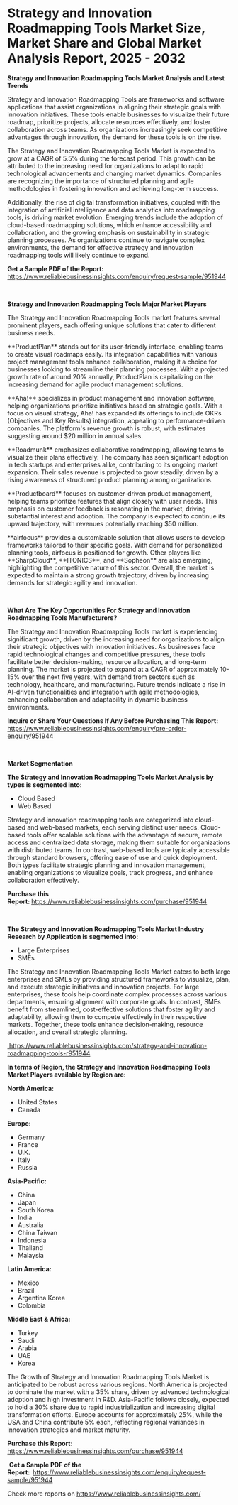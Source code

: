 <p><h1>Strategy and Innovation Roadmapping Tools Market Size, Market Share and Global Market Analysis Report, 2025 - 2032</h1></p><p><strong>Strategy and Innovation Roadmapping Tools Market Analysis and Latest Trends</strong></p>
<p><p>Strategy and Innovation Roadmapping Tools are frameworks and software applications that assist organizations in aligning their strategic goals with innovation initiatives. These tools enable businesses to visualize their future roadmap, prioritize projects, allocate resources effectively, and foster collaboration across teams. As organizations increasingly seek competitive advantages through innovation, the demand for these tools is on the rise.</p><p>The Strategy and Innovation Roadmapping Tools Market is expected to grow at a CAGR of 5.5% during the forecast period. This growth can be attributed to the increasing need for organizations to adapt to rapid technological advancements and changing market dynamics. Companies are recognizing the importance of structured planning and agile methodologies in fostering innovation and achieving long-term success. </p><p>Additionally, the rise of digital transformation initiatives, coupled with the integration of artificial intelligence and data analytics into roadmapping tools, is driving market evolution. Emerging trends include the adoption of cloud-based roadmapping solutions, which enhance accessibility and collaboration, and the growing emphasis on sustainability in strategic planning processes. As organizations continue to navigate complex environments, the demand for effective strategy and innovation roadmapping tools will likely continue to expand.</p></p>
<p><strong>Get a Sample PDF of the Report:&nbsp;</strong> <a href="https://www.reliablebusinessinsights.com/enquiry/request-sample/951944?utm_campaign=3051&utm_medium=2&utm_source=Github&utm_content=ia&utm_term=06032025&utm_id=strategy-and-innovation-roadmapping-tools">https://www.reliablebusinessinsights.com/enquiry/request-sample/951944</a></p>
<p>&nbsp;</p>
<p><strong>Strategy and Innovation Roadmapping Tools Major Market Players</strong></p>
<p><p>The Strategy and Innovation Roadmapping Tools market features several prominent players, each offering unique solutions that cater to different business needs. </p><p>**ProductPlan** stands out for its user-friendly interface, enabling teams to create visual roadmaps easily. Its integration capabilities with various project management tools enhance collaboration, making it a choice for businesses looking to streamline their planning processes. With a projected growth rate of around 20% annually, ProductPlan is capitalizing on the increasing demand for agile product management solutions.</p><p>**Aha!** specializes in product management and innovation software, helping organizations prioritize initiatives based on strategic goals. With a focus on visual strategy, Aha! has expanded its offerings to include OKRs (Objectives and Key Results) integration, appealing to performance-driven companies. The platform's revenue growth is robust, with estimates suggesting around $20 million in annual sales.</p><p>**Roadmunk** emphasizes collaborative roadmapping, allowing teams to visualize their plans effectively. The company has seen significant adoption in tech startups and enterprises alike, contributing to its ongoing market expansion. Their sales revenue is projected to grow steadily, driven by a rising awareness of structured product planning among organizations.</p><p>**Productboard** focuses on customer-driven product management, helping teams prioritize features that align closely with user needs. This emphasis on customer feedback is resonating in the market, driving substantial interest and adoption. The company is expected to continue its upward trajectory, with revenues potentially reaching $50 million.</p><p>**airfocus** provides a customizable solution that allows users to develop frameworks tailored to their specific goals. With demand for personalized planning tools, airfocus is positioned for growth. Other players like **SharpCloud**, **ITONICS**, and **Sopheon** are also emerging, highlighting the competitive nature of this sector. Overall, the market is expected to maintain a strong growth trajectory, driven by increasing demands for strategic agility and innovation.</p></p>
<p>&nbsp;</p>
<p><strong>What Are The Key Opportunities For Strategy and Innovation Roadmapping Tools Manufacturers?</strong></p>
<p><p>The Strategy and Innovation Roadmapping Tools market is experiencing significant growth, driven by the increasing need for organizations to align their strategic objectives with innovation initiatives. As businesses face rapid technological changes and competitive pressures, these tools facilitate better decision-making, resource allocation, and long-term planning. The market is projected to expand at a CAGR of approximately 10-15% over the next five years, with demand from sectors such as technology, healthcare, and manufacturing. Future trends indicate a rise in AI-driven functionalities and integration with agile methodologies, enhancing collaboration and adaptability in dynamic business environments.</p></p>
<p><strong>Inquire or Share Your Questions If Any Before Purchasing This Report:</strong> <a href="https://www.reliablebusinessinsights.com/enquiry/pre-order-enquiry/951944?utm_campaign=3051&utm_medium=2&utm_source=Github&utm_content=ia&utm_term=06032025&utm_id=strategy-and-innovation-roadmapping-tools">https://www.reliablebusinessinsights.com/enquiry/pre-order-enquiry/951944</a></p>
<p>&nbsp;</p>
<p><strong>Market Segmentation</strong></p>
<p><strong>The Strategy and Innovation Roadmapping Tools Market Analysis by types is segmented into:</strong></p>
<p><ul><li>Cloud Based</li><li>Web Based</li></ul></p>
<p><p>Strategy and innovation roadmapping tools are categorized into cloud-based and web-based markets, each serving distinct user needs. Cloud-based tools offer scalable solutions with the advantage of secure, remote access and centralized data storage, making them suitable for organizations with distributed teams. In contrast, web-based tools are typically accessible through standard browsers, offering ease of use and quick deployment. Both types facilitate strategic planning and innovation management, enabling organizations to visualize goals, track progress, and enhance collaboration effectively.</p></p>
<p><strong>Purchase this Report:&nbsp;</strong><a href="https://www.reliablebusinessinsights.com/purchase/951944?utm_campaign=3051&utm_medium=2&utm_source=Github&utm_content=ia&utm_term=06032025&utm_id=strategy-and-innovation-roadmapping-tools">https://www.reliablebusinessinsights.com/purchase/951944</a></p>
<p>&nbsp;</p>
<p><strong>The Strategy and Innovation Roadmapping Tools Market Industry Research by Application is segmented into:</strong></p>
<p><ul><li>Large Enterprises</li><li>SMEs</li></ul></p>
<p><p>The Strategy and Innovation Roadmapping Tools Market caters to both large enterprises and SMEs by providing structured frameworks to visualize, plan, and execute strategic initiatives and innovation projects. For large enterprises, these tools help coordinate complex processes across various departments, ensuring alignment with corporate goals. In contrast, SMEs benefit from streamlined, cost-effective solutions that foster agility and adaptability, allowing them to compete effectively in their respective markets. Together, these tools enhance decision-making, resource allocation, and overall strategic planning.</p></p>
<p><a href="https://www.reliablebusinessinsights.com/strategy-and-innovation-roadmapping-tools-r951944?utm_campaign=3051&utm_medium=2&utm_source=Github&utm_content=ia&utm_term=06032025&utm_id=strategy-and-innovation-roadmapping-tools">&nbsp;https://www.reliablebusinessinsights.com/strategy-and-innovation-roadmapping-tools-r951944</a></p>
<p><strong>In terms of Region, the Strategy and Innovation Roadmapping Tools Market Players available by Region are:</strong></p>
<p>
    <p> <strong> North America: </strong>
        <ul>
            <li>United States</li>
            <li>Canada</li>
        </ul>
        </p> 
    <p> <strong> Europe: </strong>
        <ul>
            <li>Germany</li>
            <li>France</li>
            <li>U.K.</li>
            <li>Italy</li>
            <li>Russia</li>
        </ul>
        </p> 
    <p> <strong> Asia-Pacific: </strong>
        <ul>
            <li>China</li>
            <li>Japan</li>
            <li>South Korea</li>
            <li>India</li>
            <li>Australia</li>
            <li>China Taiwan</li>
            <li>Indonesia</li>
            <li>Thailand</li>
            <li>Malaysia</li>
        </ul>
        </p> 
    <p> <strong> Latin America: </strong>
        <ul>
            <li>Mexico</li>
            <li>Brazil</li>
            <li>Argentina Korea</li>
            <li>Colombia</li>
        </ul>
        </p> 
    <p> <strong> Middle East & Africa: </strong>
        <ul>
            <li>Turkey</li>
            <li>Saudi</li>
            <li>Arabia</li>
            <li>UAE</li>
            <li>Korea</li>
        </ul>
    </p>
    </p>
<p><p>The Growth of Strategy and Innovation Roadmapping Tools Market is anticipated to be robust across various regions. North America is projected to dominate the market with a 35% share, driven by advanced technological adoption and high investment in R&D. Asia-Pacific follows closely, expected to hold a 30% share due to rapid industrialization and increasing digital transformation efforts. Europe accounts for approximately 25%, while the USA and China contribute 5% each, reflecting regional variances in innovation strategies and market maturity.</p></p>
<p><strong>Purchase this Report: </strong><a href="https://www.reliablebusinessinsights.com/purchase/951944?utm_campaign=3051&utm_medium=2&utm_source=Github&utm_content=ia&utm_term=06032025&utm_id=strategy-and-innovation-roadmapping-tools">https://www.reliablebusinessinsights.com/purchase/951944</a></p>
<p>&nbsp;<strong>Get a Sample PDF of the Report:&nbsp;&nbsp;</strong><a href="https://www.reliablebusinessinsights.com/enquiry/request-sample/951944?utm_campaign=3051&utm_medium=2&utm_source=Github&utm_content=ia&utm_term=06032025&utm_id=strategy-and-innovation-roadmapping-tools">https://www.reliablebusinessinsights.com/enquiry/request-sample/951944</a></p>
<p><strong></strong></p>
<p>Check more reports on <a href="https://www.reliablebusinessinsights.com/?utm_campaign=3051&utm_medium=2&utm_source=Github&utm_content=ia&utm_term=06032025&utm_id=strategy-and-innovation-roadmapping-tools">https://www.reliablebusinessinsights.com/</a></p>